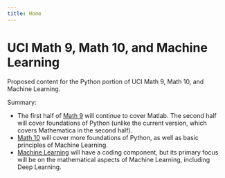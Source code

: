 ```yaml
---
title: Home
---
```


# UCI Math 9, Math 10, and Machine Learning

Proposed content for the Python portion of UCI Math 9, Math 10, and Machine Learning.

Summary:

* The first half of [Math 9](/math9) will continue to cover Matlab.  The second half will cover foundations of Python (unlike the current version, which covers Mathematica in the second half).
* [Math 10](/math10) will cover more foundations of Python, as well as basic principles of Machine Learning.
* [Machine Learning](/ml) will have a coding component, but its primary focus will be on the mathematical aspects of Machine Learning, including Deep Learning. 